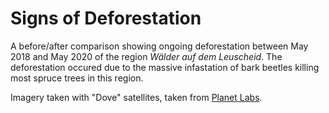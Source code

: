 # Signs of Deforestation

A before/after comparison showing ongoing deforestation between May 2018 and May 2020 of the region *Wälder auf dem Leuscheid*. The deforestation occured due to the massive infastation of bark beetles killing most spruce trees in this region.

Imagery taken with "Dove" satellites, taken from [Planet Labs](https://www.planet.com/).
